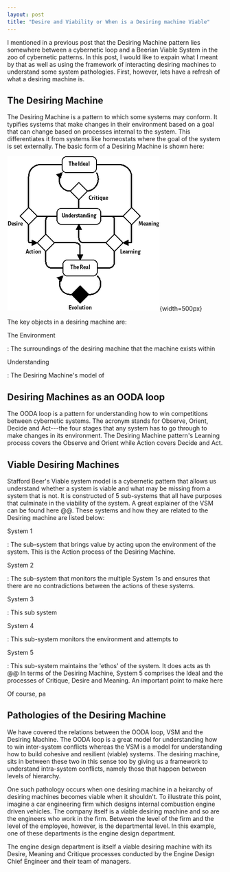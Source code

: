 ```yaml
---
layout: post
title: "Desire and Viability or When is a Desiring machine Viable"
---
```


I mentioned in a previous post that the Desiring Machine pattern lies somewhere between a cybernetic loop and a Beerian Viable System in the zoo of cybernetic patterns. In this post, I would like to expain what I meant by that as well as using the framework of interacting desiring machines to understand some system pathologies. First, however, lets have a refresh of what a desiring machine is.

The Desiring Machine
--------------------

The Desiring Machine is a pattern to which some systems may conform. It typifies systems that make changes in their environment based on a goal that can change based on processes internal to the system. This differentiates it from systems like homeostats where the goal of the system is set externally. The basic form of a Desiring Machine is shown here:

![The Desiring Machine](../images/desire_machinefull.png){width=500px}

The key objects in a desiring machine are:

The Environment

  : The surroundings of the desiring machine that the machine exists within

Understanding

  : The Desiring Machine's model of 


Desiring Machines as an OODA loop
---------------------------------

The OODA loop is a pattern for understanding how to win competitions between cybernetic systems. The acronym stands for Observe, Orient, Decide and Act---the four stages that any system has to go through to make changes in its environment. The Desiring Machine pattern's Learning process covers the Observe and Orient while Action covers Decide and Act.  

Viable Desiring Machines
------------------------

Stafford Beer's Viable system model is a cybernetic pattern that allows us understand whether a system is viable and what may be missing from a system that is not. It is constructed of 5 sub-systems that all have purposes that culminate in the viability of the system. A great explainer of the VSM can be found here @@. These systems and how they are related to the Desiring machine are listed below:

System 1

  : The sub-system that brings value by acting upon the environment of the system. This is the Action process of the Desiring Machine.

System 2

  : The sub-system that monitors the multiple System 1s and ensures that there are no contradictions between the actions of these systems.

System 3

  : This sub system 

System 4

  : This sub-system monitors the environment and attempts to 

System 5

  : This sub-system maintains the 'ethos' of the system. It does acts as th @@ In terms of the Desiring Machine, System 5 comprises the Ideal and the processes of Critique, Desire and Meaning. An important point to make here 

Of course, pa

Pathologies of the Desiring Machine
-----------------------------------

We have covered the relations between the OODA loop, VSM and the Desiring Machine. The OODA loop is a great model for understanding how to win inter-system conflicts whereas the VSM is a model for understanding how to build cohesive and resilient (viable) systems. The desiring machine, sits in between these two in this sense too by giving us a framework to understand intra-system conflicts, namely those that happen between levels of hierarchy.

One such pathology occurs when one desiring machine in a heirarchy of desiring machines becomes viable when it shouldn't. To illustrate this point, imagine a car engineering firm which designs internal combustion engine driven vehicles. The company itself is a viable desiring machine and so are the engineers who work in the firm. Between the level of the firm and the level of the employee, however, is the departmental level. In this example, one of these departments is the engine design department.

The engine design department is itself a viable desiring machine with its Desire, Meaning and Critique processes conducted by the Engine Design Chief Engineer and their team of managers.

